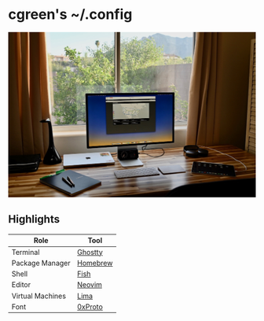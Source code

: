 # cgreen's ~/.config

![Workspace](workspace.jpeg)

## Highlights

| Role             | Tool                                                            |
| ---------------- | --------------------------------------------------------------- |
| Terminal         | [Ghostty](https://support.apple.com/guide/terminal/welcome/mac) |
| Package Manager  | [Homebrew](https://brew.sh)                                     |
| Shell            | [Fish](https://fishshell.com)                                   |
| Editor           | [Neovim](https://neovim.io)                                     |
| Virtual Machines | [Lima](https://lima-vm.io)                                      |
| Font             | [0xProto](https://github.com/0xType/0xProto)                    |
